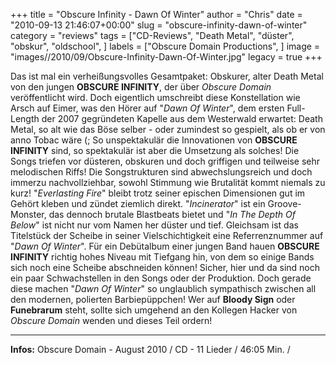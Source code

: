 +++
title = "Obscure Infinity - Dawn Of Winter"
author = "Chris"
date = "2010-09-13 21:46:07+00:00"
slug = "obscure-infinity-dawn-of-winter"
category = "reviews"
tags = ["CD-Reviews", "Death Metal", "düster", "obskur", "oldschool", ]
labels = ["Obscure Domain Productions", ]
image = "images//2010/09/Obscure-Infinity-Dawn-Of-Winter.jpg"
legacy = true
+++

Das ist mal ein verheißungsvolles Gesamtpaket: Obskurer, alter Death Metal von den jungen **OBSCURE INFINITY**, der über _Obscure Domain_ veröffentlicht wird. Doch eigentlich umschreibt diese Konstellation wie Arsch auf Eimer, was den Hörer auf "_Dawn Of Winter_", dem ersten Full-Length der 2007 gegründeten Kapelle aus dem Westerwald erwartet: Death Metal, so alt wie das Böse selber - oder zumindest so gespielt, als ob er von anno Tobac wäre (;
So unspektakulär die Innovationen von **OBSCURE INFINITY** sind, so spektakulär ist aber die Umsetzung als solches! Die Songs triefen vor düsteren, obskuren und doch griffigen und teilweise sehr melodischen Riffs! Die Songstrukturen sind abwechslungsreich und doch immerzu nachvollziehbar, sowohl Stimmung wie Brutalität kommt niemals zu kurz!
"_Everlasting Fire_" bleibt trotz seiner epischen Dimensionen gut im Gehört kleben und zündet ziemlich direkt. "_Incinerator_" ist ein Groove-Monster, das dennoch brutale Blastbeats bietet und "_In The Depth Of Below_" ist nicht nur vom Namen her düster und tief. Gleichsam ist das Titelstück der Scheibe in seiner Vielschichtigkeit eine Referrenznummer auf "_Dawn Of Winter_".
Für ein Debütalbum einer jungen Band hauen **OBSCURE INFINITY** richtig hohes Niveau mit Tiefgang hin, von dem so einige Bands sich noch eine Scheibe abschneiden können! Sicher, hier und da sind noch ein paar Schwachstellen in den Songs oder der Produktion. Doch gerade diese machen "_Dawn Of Winter_" so unglaublich sympathisch zwischen all den modernen, polierten Barbiepüppchen! Wer auf **Bloody Sign** oder **Funebrarum** steht, sollte sich umgehend an den Kollegen Hacker von _Obscure Domain_ wenden und dieses Teil ordern!





---
**Infos:**
Obscure Domain - August 2010 / 
CD - 11 Lieder / 46:05 Min. / 
